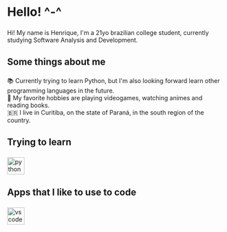 <h1 align="left">Hello! ^-^</h1>

###

<p align="left">Hi! My name is Henrique, I'm a 21yo brazilian college student, currently studying Software Analysis and Development.</p>

###

<h2 align="left">Some things about me</h2>

###

<p align="left">📚 Currently trying to learn Python, but I'm also looking forward learn other programming languages in the future.<br>🎲 My favorite hobbies are playing videogames, watching animes and reading books.<br>🇧🇷 I live in Curitiba, on the state of Paraná, in the south region of the country.</p>

###

<h2 align="left">Trying to learn</h2>

###

<div align="left">
  <img src="https://cdn.jsdelivr.net/gh/devicons/devicon/icons/python/python-original.svg" height="40" alt="python logo"  />
</div>

###

<h2 align="left">Apps that I like to use to code</h2>

###

<div align="left">
  <img src="https://cdn.jsdelivr.net/gh/devicons/devicon/icons/vscode/vscode-original.svg" height="40" alt="vscode logo"  />
</div>

###
